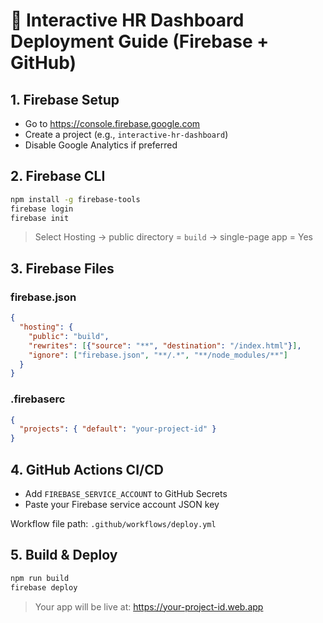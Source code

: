 # 🚀 Interactive HR Dashboard Deployment Guide (Firebase + GitHub)

## 1. Firebase Setup
- Go to https://console.firebase.google.com
- Create a project (e.g., `interactive-hr-dashboard`)
- Disable Google Analytics if preferred

## 2. Firebase CLI
```bash
npm install -g firebase-tools
firebase login
firebase init
```
> Select Hosting → public directory = `build` → single-page app = Yes

## 3. Firebase Files

### firebase.json
```json
{
  "hosting": {
    "public": "build",
    "rewrites": [{"source": "**", "destination": "/index.html"}],
    "ignore": ["firebase.json", "**/.*", "**/node_modules/**"]
  }
}
```

### .firebaserc
```json
{
  "projects": { "default": "your-project-id" }
}
```

## 4. GitHub Actions CI/CD
- Add `FIREBASE_SERVICE_ACCOUNT` to GitHub Secrets
- Paste your Firebase service account JSON key

Workflow file path:
`.github/workflows/deploy.yml`

## 5. Build & Deploy
```bash
npm run build
firebase deploy
```

> Your app will be live at: https://your-project-id.web.app
